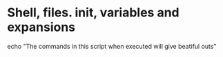 # Shell, files. init, variables and expansions
echo "The commands in this script when executed will give beatiful outs"